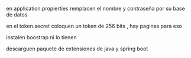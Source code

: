 en application.propierties remplacen el nombre y contraseña por su base de datos

en el token.secret coloquen un token de 256 bits , hay paginas para eso 

instalen boostrap ni lo tienen

descarguen paquete de extensiones de java  y spring boot